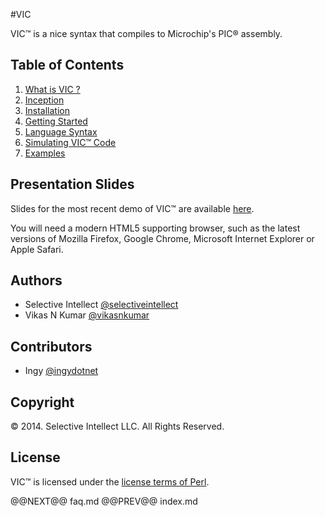 #VIC

VIC&trade; is a nice syntax that compiles to Microchip's PIC&reg; assembly.

## Table of Contents

1. [What is VIC ?](faq.html)
1. [Inception](inception.html)
1. [Installation](install.html)
1. [Getting Started](gettingstarted.html)
1. [Language Syntax](syntax.html)
1. [Simulating VIC&trade; Code](simulator.html)
1. [Examples](examples.html)

## Presentation Slides

Slides for the most recent demo of VIC&trade; are available
[here](presentations/index.html).

You will need a modern HTML5 supporting
browser, such as the latest versions of Mozilla Firefox, Google Chrome,
Microsoft Internet Explorer or Apple Safari.

## Authors

- Selective Intellect [@selectiveintellect](https://github.com/selectiveintellect/)
- Vikas N Kumar [@vikasnkumar](https://github.com/vikasnkumar/)

## Contributors

- Ingy [@ingydotnet](https://github.com/ingydotnet/)

## Copyright

&copy; 2014. Selective Intellect LLC. All Rights Reserved.

## License

VIC&trade; is licensed under the [license terms of
Perl](http://dev.perl.org/licenses/).

@@NEXT@@ faq.md @@PREV@@ index.md
